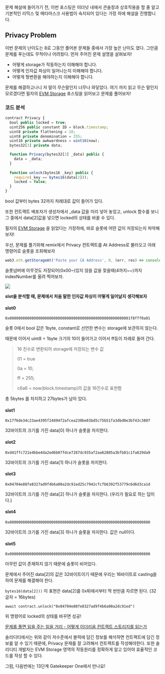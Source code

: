문제 해설에 들어가기 전,  이번 포스팅은 이더넛 내에서 콘솔창과 상호작용을 할 줄 알고 기본적인 리믹스 및 메타마스크 사용법이 숙지되어 있다는 가정 하에 해설을 진행합니다.



## Privacy Problem

이번 문제의 난이도는 8로 그동안 풀어본 문제들 중에서 가장 높은 난이도 였다. 그만큼 문제를 푸는데도 무척이나 어려웠다. 먼저 주어진 문제 설명을 살펴보자!

 - 어떻게 storage가 작동하는지 이해해야 합니다.
 - 어떻게 인자값 파싱이 일어나는지 이해해야 합니다.
 - 어떻게 형변환을 해야하는지 이해해야 합니다.



문제를 해결하고나니 저 말이 무슨말인지 너무나 와닿았다. 여기 까지 읽고 무슨 말인지 모르겠다면 필자의 [EVM Storage](https://steemit.com/ethereum/@heuristicwave/evm-storage-storage) 포스팅을 읽어보고 문제를 풀어보자!



### 코드 분석

```javascript
contract Privacy {
  bool public locked = true;
  uint256 public constant ID = block.timestamp;
  uint8 private flattening = 10;
  uint8 private denomination = 255;
  uint16 private awkwardness = uint16(now);
  bytes32[3] private data;

  function Privacy(bytes32[3] _data) public {
    data = _data;
  }
  
  function unlock(bytes16 _key) public {
    require(_key == bytes16(data[2]));
    locked = false;
  }
}
```

bool 값부터 bytes 32까지 차례대로 값이 들어가 있다.

또한 컨트랙트 배포자가 생성자에서 _data 값을 미리 넣어 놓았고, unlock 함수를 보니 그 중에서 data[2]값을 넣으면 locked의 상태를 바꿀 수 있다.

필자의  [EVM Storage](https://steemit.com/ethereum/@heuristicwave/evm-storage-storage) 을 읽었다는 가정하에, 바로 슬롯에 어떤 값이 저장되는지 파악해보자!

우선, 문제를 풀기위해 remix에서 Privacy 컨트랙트를 At Address로 불러오고 아래 명령어로 슬롯을 조회해보자

```javascript
web3.eth.getStorageAt('Paste your CA Address', 0, (err, res) => console.log(res))
```

슬롯넘버에 아무것도 저장되어(0x00~)있지 않을 값을 찾을때(4까지~~)까지 indexNumber를 올려 찍어보자. 

![](C:\Users\hwave\Documents\GitHub\TIL-about-Blockchain\img\privacy01.png)

**slot을 분석할 때, 문제에서 처음 말한 인자값 파싱이 어떻게 일어날지 생각해보자** 



#### slot0

`0x0000000000000000000000000000000000000000000000000000001f8fff0a01`

슬롯 0에서 bool 값은 1byte, constant로 선언한 변수는 storage에 보관하지 않는다.

때문에 이어서 uint8 = 1byte 크기의 10이 들어가고 이어서 ff등이 차례로 들어 간다.

> 16 진수로 변환되어 storage에 저장되는 변수 값
>
> 01 = true
>
> 0a = 10;
>
> ff = 255;
>
> c6a6 = now(block.timestamp)의 값을 16진수로 표현함

총 5bytes 를 차지하고 27bytes가 남아 있다.

#### slot1

`0x17f6de34c23ae4395f24894f2afcea230be83bd5c75b51fa3dbd0e3bf43c3807`

32바이트의 크기를 가진 data[0] 하나가 슬롯을 차지한다.

#### slot2

`0xd41ffc721e4bbe4da2ed6b07fdce7287dc935af2aa62885a3bfb81c1fa629da9`

32바이트의 크기를 가진 data[1] 하나가 슬롯을 차지한다.

#### slot3

`0x04704e88fe8327ad9f4b6a00a2dc91ed25c7942cfcfb6392f53779c6d6d3ca1d`

32바이트의 크기를 가진 data[2] 하나가 슬롯을 차지한다. (우리가 필요로 하는 답이다.)

#### slot4

`0x0000000000000000000000000000000000000000000000000000000000000000`

32바이트의 크기를 가진 data[3] 하나가 슬롯을 차지한다. 값은 null이다.

#### slot5

`0x0000000000000000000000000000000000000000000000000000000000000000`

아무런 값이 존재하지 않기 때문에 슬롯이 비어있다.



문제에서 주어진 data[2]의 값은 32바이트이기 때문에 우리는 16바이트로 casting을 하여 문제를 해결해야 한다.

`bytes16(data[2]))` 이 표현은 data[2]를 0x뒤에서부터 딱 반만큼 자르면 된다. (32글자 = 16bytes)

```
await contract.unlock("0x04704e88fe8327ad9f4b6a00a2dc91ed")
```

위 명령어로 locked의 상태를 바꾸면 성공!



[문제를 풀면 읽을 주는 읽을 거리 - 어떻게 이더리움 컨트랙트 스토리지를 읽는가](https://medium.com/aigang-network/how-to-read-ethereum-contract-storage-44252c8af925) 

솔리디티에서는 위와 같이 저수준에서 블럭에 담긴 정보를 해석하면 컨트랙트에 담긴 정보를 알 수 있기 때문에, Privacy 문제를 잘 고려해서 컨트랙트를 작성해야한다. 또한 솔리디티 개발자는 EVM Storage 영역의 작동원리를 정확하게 알고 있어야 효율적인 코드를 작성 할 수 있다.



그럼, 다음번에는 13단계 Gatekeeper One에서 만나요!